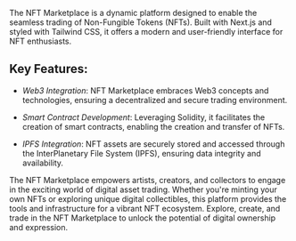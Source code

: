 

The  NFT Marketplace is a dynamic platform designed to enable the seamless trading of Non-Fungible Tokens (NFTs). Built with Next.js and styled with Tailwind CSS, it offers a modern and user-friendly interface for NFT enthusiasts.

## Key Features:

* *Web3 Integration*: NFT Marketplace embraces Web3 concepts and technologies, ensuring a decentralized and secure trading environment.  

* *Smart Contract Development*: Leveraging Solidity, it facilitates the creation of smart contracts, enabling the creation and transfer of NFTs.  

* *IPFS Integration*: NFT assets are securely stored and accessed through the InterPlanetary File System (IPFS), ensuring data integrity and availability.  

The NFT Marketplace empowers artists, creators, and collectors to engage in the exciting world of digital asset trading. Whether you're minting your own NFTs or exploring unique digital collectibles, this platform provides the tools and infrastructure for a vibrant NFT ecosystem. Explore, create, and trade in the NFT Marketplace to unlock the potential of digital ownership and expression.  


